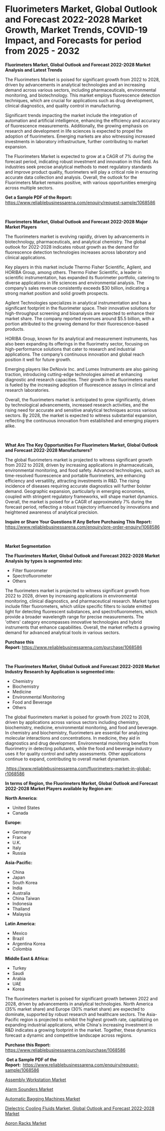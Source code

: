 <p><h1>Fluorimeters Market, Global Outlook and Forecast 2022-2028 Market Growth, Market Trends, COVID-19 Impact, and Forecasts for period from 2025 - 2032</h1></p><p><strong>Fluorimeters Market, Global Outlook and Forecast 2022-2028 Market Analysis and Latest Trends</strong></p>
<p><p>The Fluorimeters Market is poised for significant growth from 2022 to 2028, driven by advancements in analytical technologies and an increasing demand across various sectors, including pharmaceuticals, environmental monitoring, and biotechnology. This market employs fluorescence detection techniques, which are crucial for applications such as drug development, clinical diagnostics, and quality control in manufacturing. </p><p>Significant trends impacting the market include the integration of automation and artificial intelligence, enhancing the efficiency and accuracy of fluorescence measurements. Additionally, the growing emphasis on research and development in life sciences is expected to propel the adoption of fluorimeters. Emerging markets are also witnessing increased investments in laboratory infrastructure, further contributing to market expansion.</p><p>The Fluorimeters Market is expected to grow at a CAGR of 7% during the forecast period, indicating robust investment and innovation in this field. As industries seek precise analytical methods to meet regulatory standards and improve product quality, fluorimeters will play a critical role in ensuring accurate data collection and analysis. Overall, the outlook for the Fluorimeters Market remains positive, with various opportunities emerging across multiple sectors.</p></p>
<p><strong>Get a Sample PDF of the Report:&nbsp;</strong> <a href="https://www.reliablebusinessarena.com/enquiry/request-sample/1068586?utm_campaign=3521&utm_medium=2&utm_source=Github&utm_content=ia&utm_term=21032025&utm_id=fluorimeters-market-global-outlook-and-forecast-2022-2028">https://www.reliablebusinessarena.com/enquiry/request-sample/1068586</a></p>
<p>&nbsp;</p>
<p><strong>Fluorimeters Market, Global Outlook and Forecast 2022-2028 Major Market Players</strong></p>
<p><p>The fluorimeters market is evolving rapidly, driven by advancements in biotechnology, pharmaceuticals, and analytical chemistry. The global outlook for 2022-2028 indicates robust growth as the demand for fluorescence detection technologies increases across laboratory and clinical applications.</p><p>Key players in this market include Thermo Fisher Scientific, Agilent, and HORIBA Group, among others. Thermo Fisher Scientific, a leader in scientific instrumentation, has expanded its fluorimeter portfolio, catering to diverse applications in life sciences and environmental analysis. The company’s sales revenue consistently exceeds $30 billion, indicating a strong market position and solid growth prospects.</p><p>Agilent Technologies specializes in analytical instrumentation and has a significant footprint in the fluorimeter space. Their innovative solutions for high-throughput screening and bioanalysis are expected to enhance their market share. The company reported revenues around $5.5 billion, with a portion attributed to the growing demand for their fluorescence-based products.</p><p>HORIBA Group, known for its analytical and measurement instruments, has also been expanding its offerings in the fluorimetry sector, focusing on high-performance solutions that cater to research and industrial applications. The company’s continuous innovation and global reach position it well for future growth.</p><p>Emerging players like DeNovix Inc. and Lumex Instruments are also gaining traction, introducing cutting-edge technologies aimed at enhancing diagnostic and research capacities. Their growth in the fluorimeters market is fueled by the increasing adoption of fluorescence assays in clinical and research laboratories.</p><p>Overall, the fluorimeters market is anticipated to grow significantly, driven by technological advancements, increased research activities, and the rising need for accurate and sensitive analytical techniques across various sectors. By 2028, the market is expected to witness substantial expansion, reflecting the continuous innovation from established and emerging players alike.</p></p>
<p>&nbsp;</p>
<p><strong>What Are The Key Opportunities For Fluorimeters Market, Global Outlook and Forecast 2022-2028 Manufacturers?</strong></p>
<p><p>The global fluorimeters market is projected to witness significant growth from 2022 to 2028, driven by increasing applications in pharmaceuticals, environmental monitoring, and food safety. Advanced technologies, such as time-resolved fluorescence and portable fluorimeters, are enhancing efficiency and versatility, attracting investments in R&D. The rising incidence of diseases requiring accurate diagnostics will further bolster demand. Geographic expansion, particularly in emerging economies, coupled with stringent regulatory frameworks, will shape market dynamics. Overall, the market is poised for a CAGR of approximately 7% during the forecast period, reflecting a robust trajectory influenced by innovations and heightened awareness of analytical precision.</p></p>
<p><strong>Inquire or Share Your Questions If Any Before Purchasing This Report:</strong> <a href="https://www.reliablebusinessarena.com/enquiry/pre-order-enquiry/1068586?utm_campaign=3521&utm_medium=2&utm_source=Github&utm_content=ia&utm_term=21032025&utm_id=fluorimeters-market-global-outlook-and-forecast-2022-2028">https://www.reliablebusinessarena.com/enquiry/pre-order-enquiry/1068586</a></p>
<p>&nbsp;</p>
<p><strong>Market Segmentation</strong></p>
<p><strong>The Fluorimeters Market, Global Outlook and Forecast 2022-2028 Market Analysis by types is segmented into:</strong></p>
<p><ul><li>Filter fluorometer</li><li>Spectrofluorometer</li><li>Others</li></ul></p>
<p><p>The fluorimeters market is projected to witness significant growth from 2022 to 2028, driven by increasing applications in environmental monitoring, clinical diagnostics, and pharmaceutical research. Market types include filter fluorometers, which utilize specific filters to isolate emitted light for detecting fluorescent substances, and spectrofluorometers, which provide a broader wavelength range for precise measurements. The 'others' category encompasses innovative technologies and hybrid instruments that enhance capabilities. Overall, the market reflects a growing demand for advanced analytical tools in various sectors.</p></p>
<p><strong>Purchase this Report:&nbsp;</strong><a href="https://www.reliablebusinessarena.com/purchase/1068586?utm_campaign=3521&utm_medium=2&utm_source=Github&utm_content=ia&utm_term=21032025&utm_id=fluorimeters-market-global-outlook-and-forecast-2022-2028">https://www.reliablebusinessarena.com/purchase/1068586</a></p>
<p>&nbsp;</p>
<p><strong>The Fluorimeters Market, Global Outlook and Forecast 2022-2028 Market Industry Research by Application is segmented into:</strong></p>
<p><ul><li>Chemistry</li><li>Biochemistry</li><li>Medicine</li><li>Environmental Monitoring</li><li>Food and Beverage</li><li>Others</li></ul></p>
<p><p>The global fluorimeters market is poised for growth from 2022 to 2028, driven by applications across various sectors including chemistry, biochemistry, medicine, environmental monitoring, and food and beverage. In chemistry and biochemistry, fluorimeters are essential for analyzing molecular interactions and concentrations. In medicine, they aid in diagnostics and drug development. Environmental monitoring benefits from fluorimetry in detecting pollutants, while the food and beverage industry uses it for quality control and safety assessments. Other applications continue to expand, contributing to overall market dynamism.</p></p>
<p><a href="https://www.reliablebusinessarena.com/fluorimeters-market-in-global-r1068586?utm_campaign=3521&utm_medium=2&utm_source=Github&utm_content=ia&utm_term=21032025&utm_id=fluorimeters-market-global-outlook-and-forecast-2022-2028">&nbsp;https://www.reliablebusinessarena.com/fluorimeters-market-in-global-r1068586</a></p>
<p><strong>In terms of Region, the Fluorimeters Market, Global Outlook and Forecast 2022-2028 Market Players available by Region are:</strong></p>
<p>
    <p> <strong> North America: </strong>
        <ul>
            <li>United States</li>
            <li>Canada</li>
        </ul>
        </p> 
    <p> <strong> Europe: </strong>
        <ul>
            <li>Germany</li>
            <li>France</li>
            <li>U.K.</li>
            <li>Italy</li>
            <li>Russia</li>
        </ul>
        </p> 
    <p> <strong> Asia-Pacific: </strong>
        <ul>
            <li>China</li>
            <li>Japan</li>
            <li>South Korea</li>
            <li>India</li>
            <li>Australia</li>
            <li>China Taiwan</li>
            <li>Indonesia</li>
            <li>Thailand</li>
            <li>Malaysia</li>
        </ul>
        </p> 
    <p> <strong> Latin America: </strong>
        <ul>
            <li>Mexico</li>
            <li>Brazil</li>
            <li>Argentina Korea</li>
            <li>Colombia</li>
        </ul>
        </p> 
    <p> <strong> Middle East & Africa: </strong>
        <ul>
            <li>Turkey</li>
            <li>Saudi</li>
            <li>Arabia</li>
            <li>UAE</li>
            <li>Korea</li>
        </ul>
    </p>
    </p>
<p><p>The fluorimeters market is poised for significant growth between 2022 and 2028, driven by advancements in analytical technologies. North America (35% market share) and Europe (30% market share) are expected to dominate, supported by robust research and healthcare sectors. The Asia-Pacific region is projected to exhibit the highest growth rate, capitalizing on expanding industrial applications, while China's increasing investment in R&D indicates a growing footprint in the market. Together, these dynamics forecast a dynamic and competitive landscape across regions.</p></p>
<p><strong>Purchase this Report: </strong><a href="https://www.reliablebusinessarena.com/purchase/1068586?utm_campaign=3521&utm_medium=2&utm_source=Github&utm_content=ia&utm_term=21032025&utm_id=fluorimeters-market-global-outlook-and-forecast-2022-2028">https://www.reliablebusinessarena.com/purchase/1068586</a></p>
<p>&nbsp;<strong>Get a Sample PDF of the Report:&nbsp;&nbsp;</strong><a href="https://www.reliablebusinessarena.com/enquiry/request-sample/1068586?utm_campaign=3521&utm_medium=2&utm_source=Github&utm_content=ia&utm_term=21032025&utm_id=fluorimeters-market-global-outlook-and-forecast-2022-2028">https://www.reliablebusinessarena.com/enquiry/request-sample/1068586</a></p>
<p><strong></strong></p>
<p><p><a href="https://www.linkedin.com/pulse/latest-research-assembly-workstation-market-revenue-valuation-t8tme?utm_campaign=3521&utm_medium=2&utm_source=Github&utm_content=ia&utm_term=21032025&utm_id=fluorimeters-market-global-outlook-and-forecast-2022-2028">Assembly Workstation Market</a></p><p><a href="https://www.linkedin.com/pulse/alarm-sounders-market-analysisbased-predicted-7-cagr-growth-from-xm14e?utm_campaign=3521&utm_medium=2&utm_source=Github&utm_content=ia&utm_term=21032025&utm_id=fluorimeters-market-global-outlook-and-forecast-2022-2028">Alarm Sounders Market</a></p><p><a href="https://www.linkedin.com/pulse/navigating-automatic-bagging-machines-market-growth-57-dqese?utm_campaign=3521&utm_medium=2&utm_source=Github&utm_content=ia&utm_term=21032025&utm_id=fluorimeters-market-global-outlook-and-forecast-2022-2028">Automatic Bagging Machines Market</a></p><p><a href="https://github.com/tauchzuazoli/Market-Research-Report-List-1/blob/main/dielectric-cooling-fluids-market-global-outlook-and-forecast-2022-2028-market.md?utm_campaign=3521&utm_medium=2&utm_source=Github&utm_content=ia&utm_term=21032025&utm_id=fluorimeters-market-global-outlook-and-forecast-2022-2028">Dielectric Cooling Fluids Market, Global Outlook and Forecast 2022-2028 Market</a></p><p><a href="https://www.linkedin.com/pulse/apron-racks-market-global-analysis-size-growth-trends-bndhe?utm_campaign=3521&utm_medium=2&utm_source=Github&utm_content=ia&utm_term=21032025&utm_id=fluorimeters-market-global-outlook-and-forecast-2022-2028">Apron Racks Market</a></p></p>